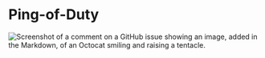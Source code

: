 # Ping-of-Duty


![Screenshot of a comment on a GitHub issue showing an image, added in the Markdown, of an Octocat smiling and raising a tentacle.](https://raw.githubusercontent.com/HollandHards/Ping-of-Duty/de38a1b015cdb1fe962c5dccc38b57a3d85cf534/ping-of-duty_logo.png?token=GHSAT0AAAAAADKIWUIPG5NZWJWEQ7ER2TGC2FVI5VQ)
